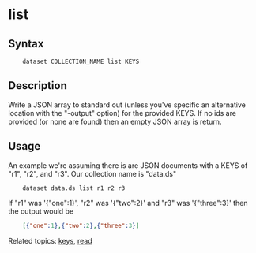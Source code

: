 
# list

## Syntax

```
    dataset COLLECTION_NAME list KEYS
```

## Description

Write a JSON array to standard out (unless you've specific an alternative 
location with the "-output" option) for the provided KEYS.
If no ids are provided (or none are found) then an empty JSON array is return.

## Usage

An example we're assuming there is are JSON documents with a KEYS of "r1", 
"r2", and "r3". Our collection name is "data.ds"

```shell
    dataset data.ds list r1 r2 r3
```

If "r1" was '{"one":1}', "r2" was '{"two":2}' and "r3" was '{"three":3}' 
then the output would be

```json
    [{"one":1},{"two":2},{"three":3}]
```

Related topics: [keys](keys.html), [read](read.html)

